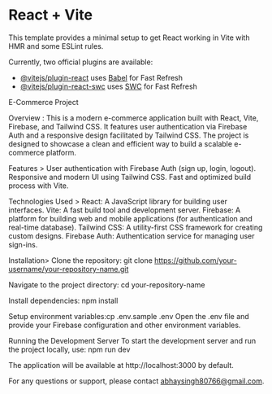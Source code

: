 # React + Vite

This template provides a minimal setup to get React working in Vite with HMR and some ESLint rules.

Currently, two official plugins are available:

- [@vitejs/plugin-react](https://github.com/vitejs/vite-plugin-react/blob/main/packages/plugin-react/README.md) uses [Babel](https://babeljs.io/) for Fast Refresh
- [@vitejs/plugin-react-swc](https://github.com/vitejs/vite-plugin-react-swc) uses [SWC](https://swc.rs/) for Fast Refresh



E-Commerce Project

Overview : This is a modern e-commerce application built with React, Vite, Firebase, and Tailwind CSS. It features user authentication via Firebase Auth and a responsive design facilitated by Tailwind CSS. The project is designed to showcase a clean and efficient way to build a scalable e-commerce platform.


Features > 
User authentication with Firebase Auth (sign up, login, logout).
Responsive and modern UI using Tailwind CSS.
Fast and optimized build process with Vite.



Technologies Used >
React: A JavaScript library for building user interfaces.
Vite: A fast build tool and development server.
Firebase: A platform for building web and mobile applications (for authentication and real-time database).
Tailwind CSS: A utility-first CSS framework for creating custom designs.
Firebase Auth: Authentication service for managing user sign-ins.


Installation>
Clone the repository: git clone https://github.com/your-username/your-repository-name.git


Navigate to the project directory: cd your-repository-name

Install dependencies: npm install



Setup environment variables:cp .env.sample .env
Open the .env file and provide your Firebase configuration and other environment variables.


Running the Development Server
To start the development server and run the project locally, use:
npm run dev



The application will be available at http://localhost:3000 by default.


For any questions or support, please contact abhaysingh80766@gmail.com.